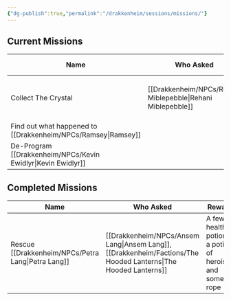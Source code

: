 ```yaml
---
{"dg-publish":true,"permalink":"/drakkenheim/sessions/missions/"}
---
```


## Current Missions

| Name | Who Asked | Reward | First Session | Resolved Session | Notes |
| ---- | ---- | ---- | ---- | ---- | ---- |
| Collect The Crystal | [[Drakkenheim/NPCs/Rehani Miblepebble\|Rehani Miblepebble]] | 1250GP | [[Drakkenheim/_Sessions/S5 - Chillin in Emberwood\|S5 - Chillin in Emberwood]] |  | The crystal's in the [[Drakkenheim/Locations/Landmarks/Rat's Nest Tavern\|Rat's Nest Tavern]], rumored to be worth 1,000 GP, but she's willing to pay 1250 |
| Find out what happened to [[Drakkenheim/NPCs/Ramsey\|Ramsey]] |  |  |  |  |  |
| De-Program [[Drakkenheim/NPCs/Kevin Ewidlyr\|Kevin Ewidlyr]] |  |  |  |  |  |


## Completed Missions
| Name | Who Asked | Reward | First Session | Resolved Session | Notes |
| ---- | ---- | ---- | ---- | ---- | ---- |
| Rescue [[Drakkenheim/NPCs/Petra Lang\|Petra Lang]] | [[Drakkenheim/NPCs/Ansem Lang\|Ansem Lang]], [[Drakkenheim/Factions/The Hooded Lanterns\|The Hooded Lanterns]] | A few health potions, a potion of heroism, and some rope | [[Drakkenheim/_Sessions/S5 - Chillin in Emberwood\|S5 - Chillin in Emberwood]] | [[Drakkenheim/_Sessions/S7 - Dolgroth The Buoyant\|S7 - Dolgroth The Buoyant]] | [[Drakkenheim/NPCs/Petra Lang\|Petra]] was captured by [[Drakkenheim/Creatures/Ratlings\|Ratlings]] and has been taken to the [[Drakkenheim/Locations/Landmarks/Rat's Nest Tavern\|Rat's Nest Tavern]] |
